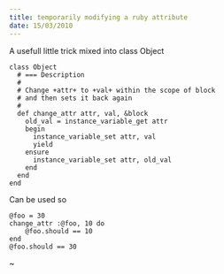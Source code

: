 ```yaml
--- 
title: temporarily modifying a ruby attribute
date: 15/03/2010
--- 
```


A usefull little trick mixed into class Object

    class Object
      # === Description
      #
      # Change +attr+ to +val+ within the scope of block
      # and then sets it back again
      #
      def change_attr attr, val, &block
        old_val = instance_variable_get attr
        begin
          instance_variable_set attr, val
          yield
        ensure
          instance_variable_set attr, old_val
        end
      end
    end


Can be used so

    @foo = 30
    change_attr :@foo, 10 do
        @foo.should == 10
    end
    @foo.should == 30

~
